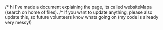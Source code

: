 /* hi I´ve made a document explaining the page, its called websiteMapa (search on home of files).
/*  If you want to update anything, please also update this, so future volunteers know whats going on (my code is already very messy!)

